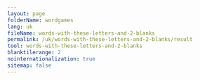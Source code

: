 ```yaml
---
layout: page
folderName: wordgames
lang: uk
fileName: words-with-these-letters-and-2-blanks
permalink: /uk/words-with-these-letters-and-2-blanks/result
tool: words-with-these-letters-and-2-blanks
blanktilerange: 2
nointernationalization: true
sitemap: false 
---
```

